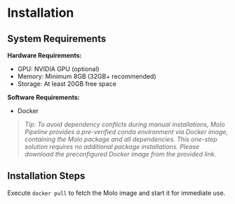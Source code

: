 # Installation

## System Requirements

**Hardware Requirements:**

- GPU: NVIDIA GPU (optional)
- Memory: Minimum 8GB (32GB+ recommended)
- Storage: At least 20GB free space

**Software Requirements:**

- Docker

> *Tip: To avoid dependency conflicts during manual installations, Molo Pipeline provides a pre-verified conda environment via Docker image, containing the Molo package and all dependencies. This one-step solution requires no additional package installations. Please download the preconfigured Docker image from the provided link.*

## Installation Steps

Execute `docker pull` to fetch the Molo image and start it for immediate use.
